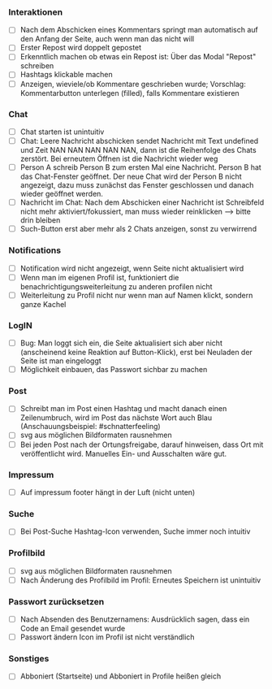 
### Interaktionen
- [ ] Nach dem Abschicken eines Kommentars springt man automatisch auf den Anfang der Seite, auch wenn man das nicht will
- [ ] Erster Repost wird doppelt gepostet
- [ ] Erkenntlich machen ob etwas ein Repost ist: Über das Modal "Repost" schreiben
- [ ] Hashtags klickable machen
- [ ] Anzeigen, wieviele/ob Kommentare geschrieben wurde; Vorschlag: Kommentarbutton unterlegen (filled), falls Kommentare existieren

### Chat
- [ ] Chat starten ist unintuitiv
- [ ] Chat: Leere Nachricht abschicken sendet Nachricht mit Text undefined und Zeit NAN NAN NAN NAN NAN, dann ist die Reihenfolge des Chats zerstört. Bei erneutem Öffnen ist die Nachricht wieder weg
- [ ] Person A schreib Person B zum ersten Mal eine Nachricht. Person B hat das Chat-Fenster geöffnet. Der neue Chat wird der Person B nicht angezeigt, dazu muss zunächst das Fenster geschlossen und danach wieder geöffnet werden.
- [ ] Nachricht im Chat: Nach dem Abschicken einer Nachricht ist Schreibfeld nicht mehr aktiviert/fokussiert, man muss wieder reinklicken --> bitte drin bleiben
- [ ] Such-Button erst aber mehr als 2 Chats anzeigen, sonst zu verwirrend

### Notifications

- [ ] Notification wird nicht angezeigt, wenn Seite nicht aktualisiert wird
- [ ] Wenn man im eigenen Profil ist, funktioniert die benachrichtigungsweiterleitung zu anderen profilen nicht
- [ ] Weiterleitung zu Profil nicht nur wenn man auf Namen klickt, sondern ganze Kachel

### LogIN
- [ ] Bug: Man loggt sich ein, die Seite aktualisiert sich aber nicht (anscheinend keine Reaktion auf Button-Klick), erst bei Neuladen der Seite ist man eingeloggt
- [ ] Möglichkeit einbauen, das Passwort sichbar zu machen

### Post
- [ ] Schreibt man im Post einen Hashtag und macht danach einen Zeilenumbruch, wird im Post das nächste Wort auch Blau (Anschauungsbeispiel: #schnatterfeeling)
- [ ] svg aus möglichen Bildformaten rausnehmen
- [ ] Bei jeden Post nach der Ortungsfreigabe, darauf hinweisen, dass Ort mit veröffentlicht wird. Manuelles Ein- und Ausschalten wäre gut.

### Impressum
- [ ] Auf impressum footer hängt in der Luft (nicht unten) 

### Suche
- [ ] Bei Post-Suche Hashtag-Icon verwenden, Suche immer noch intuitiv


### Profilbild
- [ ] svg aus möglichen Bildformaten rausnehmen
- [ ] Nach Änderung des Profilbild im Profil: Erneutes Speichern ist unintuitiv

### Passwort zurücksetzen
- [ ] Nach Absenden des Benutzernamens: Ausdrücklich sagen, dass ein Code an Email gesendet wurde
- [ ] Passwort ändern Icon im Profil ist nicht verständlich

### Sonstiges
- [ ] Abboniert (Startseite) und Abboniert in Profile heißen gleich